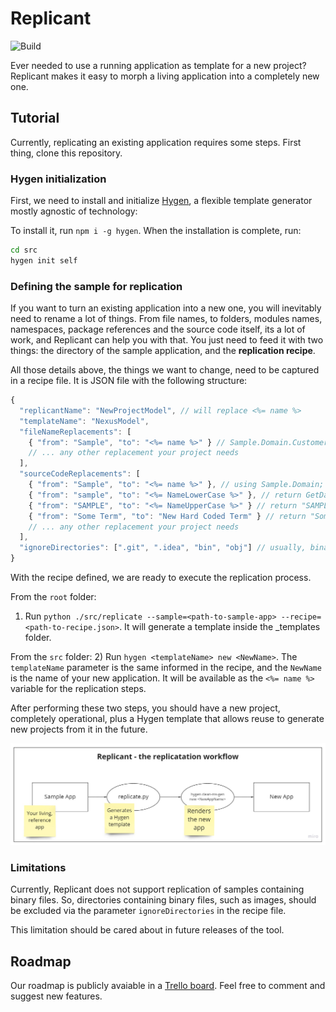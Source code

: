 # Replicant

![Build](https://github.com/DyegoMaas/Replicant/workflows/Build/badge.svg)

Ever needed to use a running application as template for a new project? Replicant makes it easy to morph a living application into a completely new one.

## Tutorial

Currently, replicating an existing application requires some steps. First thing, clone this repository.

### Hygen initialization

First, we need to install and initialize [Hygen](https://www.hygen.io), a flexible template generator mostly agnostic of technology:

To install it, run `npm i -g hygen`. When the installation is complete, run:

```sh
cd src
hygen init self
```

### Defining the sample for replication

If you want to turn an existing application into a new one, you will inevitably need to rename a lot of things. From file names, to folders, modules names, namespaces, package references and the source code itself, its a lot of work, and Replicant can help you with that. You just need to feed it with two things: the directory of the sample application, and the **replication recipe**.

All those details above, the things we want to change, need to be captured in a recipe file. It is JSON file with the following structure:

```javascript
{
  "replicantName": "NewProjectModel", // will replace <%= name %>
  "templateName": "NexusModel",
  "fileNameReplacements": [
    { "from": "Sample", "to": "<%= name %>" } // Sample.Domain.Customer -> NewName.Domain.Customer
    // ... any other replacement your project needs
  ],
  "sourceCodeReplacements": [
    { "from": "Sample", "to": "<%= name %>" }, // using Sample.Domain; -> using NewName.Domain;
    { "from": "sample", "to": "<%= NameLowerCase %>" }, // return GetDatabase("sample"); -> return GetDatabase("newname");
    { "from": "SAMPLE", "to": "<%= NameUpperCase %>" } // return "SAMPLE"; -> return "NEWNAME";
    { "from": "Some Term", "to": "New Hard Coded Term" } // return "Some Term"; -> return "New Hard Coded Term";
    // ... any other replacement your project needs
  ],
  "ignoreDirectories": [".git", ".idea", "bin", "obj"] // usually, binary directories
}
```

With the recipe defined, we are ready to execute the replication process.

From the `root` folder:
1) Run `python ./src/replicate --sample=<path-to-sample-app> --recipe=<path-to-recipe.json>`. It will generate a template inside the _templates folder.

From the `src` folder:
2) Run `hygen <templateName> new <NewName>`. The `templateName` parameter is the same informed in the recipe, and the `NewName` is the name of your new application. It will be available as the `<%= name %>` variable for the replication steps.

After performing these two steps, you should have a new project, completely operational, plus a Hygen template that allows reuse to generate new projects from it in the future.

![Replication workflow](/docs/img/workflow.jpg)

### Limitations

Currently, Replicant does not support replication of samples containing binary files. So, directories containing binary files, such as images, should be excluded via the parameter `ignoreDirectories` in the recipe file.

This limitation should be cared about in future releases of the tool.

## Roadmap

Our roadmap is publicly avaiable in a [Trello board](https://trello.com/b/T9khQD2v/replicant-roadmap). Feel free to comment and suggest new features.
